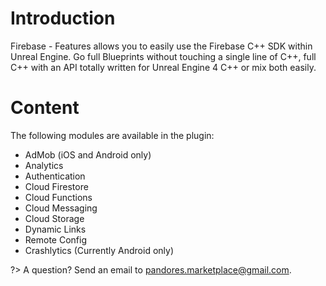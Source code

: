 # Introduction
Firebase - Features allows you to easily use the Firebase C++ SDK within Unreal Engine. Go full Blueprints without touching a single line of C++, full C++ with an API totally written for Unreal Engine 4 C++ or mix both easily.

# Content
The following modules are available in the plugin:
- AdMob (iOS and Android only)
- Analytics
- Authentication
- Cloud Firestore
- Cloud Functions
- Cloud Messaging
- Cloud Storage
- Dynamic Links
- Remote Config
- Crashlytics (Currently Android only)

?> A question? Send an email to [pandores.marketplace@gmail.com](mailto:pandores.marketplace+doc@gmail.com).

